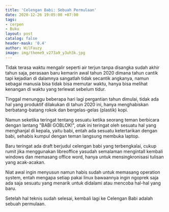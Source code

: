 ```yaml
---
title: 'Celengan Babi: Sebuah Permulaan'
date: 2020-12-26 19:05:00 +07:00
tags:
- cerpen
- Buku
layout: post
catalog: false
header-mask: '0.4'
author: WilFauzy
image: img/theme9_v273a9_y3uh3k.jpg
---
```


Tidak terasa waktu mengalir seperti air terjun tanpa disangka sudah akhir tahun saja, perasaan baru kemarin awal tahun 2020 dimana tahun cantik tapi kejadian di dalamnya sangatlah tidak secantik angkanya, namun sebagai manusia bisa tidak bisa memutar waktu, hanya bisa melihat kenangan di waktu yang terlewat sebelum tidur.

Tinggal menunggu beberapa hari lagi pergantian tahun dimulai, tidak ada hal yang produktif dilakukan di tahun 2020 ini, hanya menghabiskan berbatang-batang rokok dan bergelas-gelas (plastik) kopi.

Namun seketika teringat tentang sesuatu ketika seorang teman berbicara dengan lantang "BABI GOBLOK\!", otak ini teringat oleh sesuatu hal yang menghanjal di kepala, yaitu babi, entah ada sesuatu ketertarikan dengan babi, sehabis kumpul dengan teman langsung membuka laptop.

Baru teringat ada draft berjudul celengan babi yang terbengkalai, cukup rumit jika menggunakan libreoffice yasudah semalaman mengintall kembali windows dan memasang office word, hanya untuk mensingkronisasi tulisan yang acak-acakan.

Niat awal ingin menyusun namun habis sudah untuk memasang operation system, entah mengapa setiap pakai linux bawaannya ingin ngoprek saja ada saja sesuatu yang menarik untuk didalami atau mencoba hal-hal yang baru.

Setelah hal teknis sudah selesai, kembali lagi ke Celengan Babi adalah sebuah permulaan.
